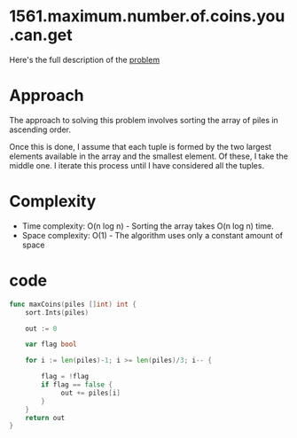 # 1561.maximum.number.of.coins.you.can.get

Here's the full description of the [problem](https://leetcode.com/problems/maximum-number-of-coins-you-can-get/description/?envType=daily-question&envId=2023-11-24)


# Approach

The approach to solving this problem involves sorting the array of piles in ascending order.

Once this is done, I assume that each tuple is formed by the two largest elements available in the array and the smallest element. Of these, I take the middle one. I iterate this process until I have considered all the tuples.

# Complexity

- Time complexity: O(n log n) - Sorting the array takes O(n log n) time.
- Space complexity: O(1) - The algorithm uses only a constant amount of space



# code

```go
func maxCoins(piles []int) int {
    sort.Ints(piles)

    out := 0

    var flag bool

    for i := len(piles)-1; i >= len(piles)/3; i-- {

        flag = !flag
        if flag == false {
             out += piles[i]
        }
    }
    return out
}
```
